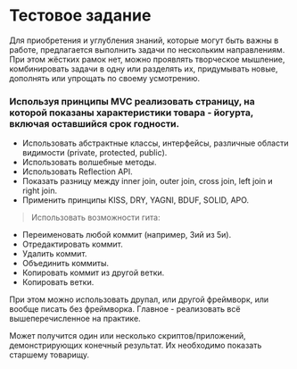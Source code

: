 # Тестовое задание

Для приобретения и углубления знаний, которые могут быть важны в работе, предлагается выполнить задачи по нескольким направлениям. При этом жёстких рамок нет, можно проявлять творческое мышление, комбинировать задачи в одну или разделять их, придумывать новые, дополнять или упрощать по своему усмотрению.<br/>

### Используя принципы MVC реализовать страницу, на которой показаны характеристики товара - йогурта, включая оставшийся срок годности.<br/>
- Использовать абстрактные классы, интерфейсы, различные области видимости (private, protected, public).<br/>
- Использовать волшебные методы.
- Использовать Reflection API.
- Показать разницу между inner join, outer join, cross join, left join и right join.
- Применить принципы KISS, DRY, YAGNI, BDUF, SOLID, APO.
> Использовать возможности гита:
- Переименовать любой коммит (например, 3ий из 5и).
- Отредактировать коммит.
- Удалить коммит.
- Объединить коммиты.
- Копировать коммит из другой ветки.
- Копировать ветки.

При этом можно использовать друпал, или другой фреймворк, или вообще писать без фреймворка. Главное - реализовать всё вышеперечисленное на практике.

Может получится один или несколько скриптов/приложений, демонстрирующих конечный результат. Их необходимо показать старшему товарищу.

